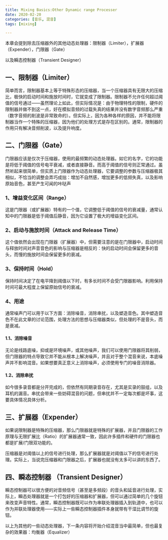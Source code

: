 ```yaml
---
title: Mixing Basics:Other Dynamic range Processer
date: 2020-02-20
categories: [音乐, 混音]
tags: [mixing]

---
```


本章会提到除去压缩器外的其他动态处理器：限制器（Limiter），扩展器（Expender），门限器（Gate）

以及瞬态控制器（Transient Designer）

## 一、限制器（Limiter）

简单而言，限制器基本上等于特殊形态的压缩器，当一个压缩器具有无限大的压缩比，极快的启动时间和施放时间时，它就变成了限制器。限制器不允许任何超过阈值的信号通过——虽然理论上如此，但实际情况是：由于物理特性的限制，硬件的限制器并做不到这一点，好在模拟音频的过载失真的结果并没有数字音频那么严重（数字音频的削波是非常致命的）。但实际上，因为各种各样的原因，并不能将限制器当作一个特殊的压缩器，因为他们的处理方式是存在区别的。通常，限制器的作用只有解决音频削波，以及提升响度。

## 二、门限器（Gate）

门限器应该是仅次于压缩器，使用的最频繁的动态处理器。如它的名字，它的功能是将低于阈值的信号电平衰减，或者直接静音。而高于阈值的信号则正常通过。虽然听起来很简单，但实质上门限器作为动态处理器，它要调整的参数与压缩器极其相似，不恰当的调整会弄巧成拙：增加不自然感，增加更多的低频失真，以及影响原始音色，甚至产生可闻的咔哒声

### 1、增益变化区间（Range）

这是门限器（或扩展器）特有的一个值，它调整低于阈值的信号的衰减量，通常认知中的门限器是低于阈值后静音，因为它设置了极大的增益变化区间。

### 2、启动与施放时间（Attack and Release Time）

这个值依然会出现在门限器（扩展器）中，但需要注意的是在门限器中，启动时间与释放时间对声音音色的影响与压缩器是相反的：快的启动时间会保留更多的音头，而慢的施放时间会保留更多的衰减。

### 3、保持时间（Hold）

保持时间决定了在电平降到阈值以下时，有多长时间不会受门限器影响。利用保持时间可最大程度上保留原始信号的衰减。

### 4、用途

通常噪声门可以用于以下方面：消除噪音，消除串扰，以及塑造音色。其中塑造音色不在此文章的讨论范围，处理方法的思想与压缩器类似，但处理的不是音头，而是衰减。

#### 1.1、消除噪音

无论是线路底噪，抑或是环境噪声，或其他噪声，我们可以使用门限器将其削弱，但门限器的特点导致它并不能从根本上解决噪声，并且对于整个混音来说，本底噪声并不影响混音。如果想要真正意义上消除噪声，必须使用专门的噪音消除器。

#### 1.2、消除串扰

如今很多录音都是分开完成的，但依然有同期录音存在，尤其是实录的鼓组，以及耳机的漏音。串扰会带来一些妨碍混音的问题，但串扰并不一定每次都是坏事，这要具体情况具体分析。

## 三、扩展器（Expender）

如果说限制器是特殊的压缩器，那么门限器就是特殊的扩展器，并且门限器的工作原理与无限扩展比（Ratio）的扩展器通常一致，因此许多插件和硬件的门限器也都是扩展/门限双功能的。

压缩器是对阈值以上的信号进行处理，那么扩展器就是对阈值以下的信号进行处理。实际上，当说完压缩器和门限器之后，扩展器也就没有太多可以讲的东西了。

## 四、瞬态控制器 （Transient Designer）

瞬态控制器可以很方便的对音频信号（甚至是多频段）的音头和延音进行处理，实际上，瞬态处理器就是一个打包好的压缩器和扩展器，但可以通过简单的几个旋钮来改变声音特性。通常，瞬态控制器既可以作为串联处理器插入到轨道中，也可以作为并联处理器使用——实际上一些瞬态控制器插件本身就带有干湿比调节的旋钮。

以上为其他的一些动态处理器，下一条内容将开始介绍混音当中最简单，但也最复杂的效果器：均衡器（Equalizer）